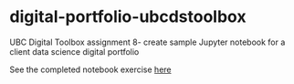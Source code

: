 # digital-portfolio-ubcdstoolbox
UBC Digital Toolbox assignment 8- create sample Jupyter notebook for a client data science digital portfolio

See the completed notebook exercise [here](https://caitlinmalloch.github.io/digital-portfolio-ubcdstoolbox/intro.html)
